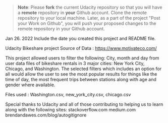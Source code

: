 >**Note**: Please **fork** the current Udacity repository so that you will have a **remote** repository in **your** Github account. Clone the remote repository to your local machine. Later, as a part of the project "Post your Work on Github", you will push your proposed changes to the remote repository in your Github account.

Jan 26. 2022
Include the date you created this project and README file.

Udacity Bikeshare project
Source of Data : https://www.motivateco.com/

This project allowed users to filter the following: City, month and day from user data files of bikeshare rentals in 3 major cities: New York City, Chicago, and Washington. The selected filters which includes an option for all would allow the user to see the most popular results for things like the time of day, the most frequent trips between stations along with age and gender where available.

Files used : Washington.csv, new_york_city.csv, chicago.csv

Special thanks to Udacity and all of those contributing to helping us to learn along with the following sites:
stackoverflow.com
medium.com
brendandawes.com/blog/autogitignore
